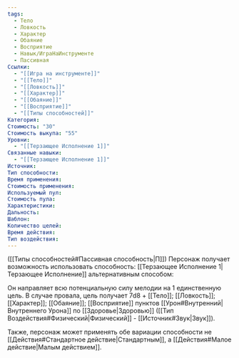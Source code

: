 ```yaml
---
tags:
  - Тело
  - Ловкость
  - Характер
  - Обаяние
  - Восприятие
  - Навык/ИграНаИнструменте
  - Пассивная
Ссылки:
  - "[[Игра на инструменте]]"
  - "[[Тело]]"
  - "[[Ловкость]]"
  - "[[Характер]]"
  - "[[Обаяние]]"
  - "[[Восприятие]]"
  - "[[Типы способностей]]"
Категория: 
Стоимость: "30"
Стоимость выкупа: "55"
Уровни:
  - "[[Терзающее Исполнение 1]]"
Связанные навыки:
  - "[[Терзающее Исполнение 1]]"
Источник:
Тип способности:
Время применения:
Стоимость применения:
Используемый пул:
Стоимость пула:
Характеристики:
Дальность:
Шаблон:
Количество целей:
Время действия:
Тип воздействия:
---
```

([[Типы способностей#Пассивная способность|П]]) Персонаж получает возможность использовать способность: [[Терзающее Исполнение 1|Терзающее Исполнение]] альтернативным способом:

Он направляет всю потенциальную силу мелодии на 1 единственную цель. В случае провала, цель получает 7d8 + [[Тело]]; [[Ловкость]]; [[Характер]]; [[Обаяние]]; [[Восприятие]] пунктов [[Урон#Внутренний|Внутреннего Урона]] по [[Здоровье|Здоровью]] ([[Тип Воздействия#Физический|Физический]] - [[Источник#Звук|Звук]]).

Также, персонаж может применять обе вариации способности не [[Действия#Стандартное действие|Стандартным]], а [[Действия#Малое действие|Малым действием]]. 